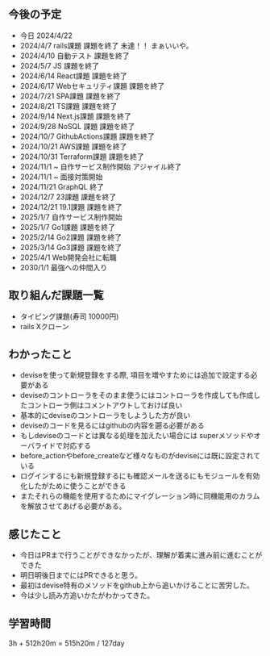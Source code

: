 ## 今後の予定
- 今日 2024/4/22
- 2024/4/7 rails課題 課題を終了 未達！！ まぁいいや。
- 2024/4/10 自動テスト 課題を終了
- 2024/5/7 JS 課題を終了
- 2024/6/14 React課題 課題を終了
- 2024/6/17 Webセキュリティ課題 課題を終了
- 2024/7/21 SPA課題 課題を終了
- 2024/8/21 TS課題 課題を終了
- 2024/9/14 Next.js課題 課題を終了
- 2024/9/28 NoSQL 課題 課題を終了
- 2024/10/7 GithubActions課題 課題を終了
- 2024/10/21 AWS課題 課題を終了
- 2024/10/31 Terraform課題 課題を終了
- 2024/11/1 ~ 自作サービス制作開始 アジャイル終了
- 2024/11/1 ~ 面接対策開始
- 2024/11/21 GraphQL 終了
- 2024/12/7 23課題 課題を終了
- 2024/12/21 19.1課題 課題を終了
- 2025/1/7 自作サービス制作開始
- 2025/1/7 Go1課題 課題を終了
- 2025/2/14 Go2課題 課題を終了
- 2025/3/14 Go3課題 課題を終了
- 2025/4/1 Web開発会社に転職
- 2030/1/1 最強への仲間入り

## 取り組んだ課題一覧
- タイピング課題(寿司 10000円)
- rails Xクローン 
## わかったこと
- deviseを使って新規登録をする際, 項目を増やすためには追加で設定する必要がある
- deviseのコントローラをそのまま使うにはコントローラを作成しても作成したコントローラ側はコメントアウトしておけば良い
- 基本的にdeviseのコントローラをしようした方が良い
- deviseのコードを見るにはgithubの内容を遡る必要がある
- もしdeviseのコードとは異なる処理を加えたい場合には superメソッドやオーバライドで対応する
- before_actionやbefore_createなど様々なものがdeviseには既に設定されている
- ログインするにも新規登録するにも確認メールを送るにもモジュールを有効化したがために使うことができる
- またそれらの機能を使用するためにマイグレーション時に同機能用のカラムを解放させてあげる必要がある。
## 感じたこと
- 今日はPRまで行うことができなかったが、理解が着実に進み前に進むことができた
- 明日明後日までにはPRできると思う。
- 最初はdevise特有のメソッドをgithub上から追いかけることに苦労した。
- 今は少し読み方追いかたがわかってきた。
## 学習時間
3h + 512h20m 
= 515h20m / 127day
